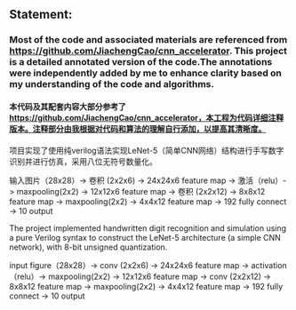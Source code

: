 ## Statement:
### Most of the code and associated materials are referenced from https://github.com/JiachengCao/cnn_accelerator. This project is a detailed annotated version of the code.The annotations were independently added by me to enhance clarity based on my understanding of the code and algorithms.
#### 本代码及其配套内容大部分参考了 https://github.com/JiachengCao/cnn_accelerator，本工程为代码详细注释版本。注释部分由我根据对代码和算法的理解自行添加，以提高其清晰度。

项目实现了使用纯verilog语法实现LeNet-5（简单CNN网络）结构进行手写数字识别并进行仿真，采用八位无符号数量化。  

输入图片（28x28）-> 卷积 (2x2x6) -> 24x24x6 feature map -> 激活（relu）-> maxpooling(2x2) -> 12x12x6 feature map -> 卷积 (2x2x12) -> 8x8x12 feature map -> maxpooling(2x2) -> 4x4x12 feature map
-> 192 fully connect -> 10 output 

The project implemented handwritten digit recognition and simulation using a pure Verilog syntax to construct the LeNet-5 architecture (a simple CNN network), with 8-bit unsigned quantization.  

input figure（28x28）-> conv (2x2x6) -> 24x24x6 feature map -> activation（relu）-> maxpooling(2x2) -> 12x12x6 feature map -> conv (2x2x12) -> 8x8x12 feature map -> maxpooling(2x2) -> 4x4x12 feature map
-> 192 fully connect -> 10 output 
